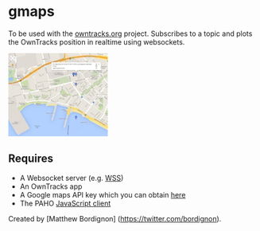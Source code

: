 # gmaps

To be used with the [owntracks.org](http://owntracks.org/) project. Subscribes to a topic and plots the OwnTracks position in realtime using websockets.

![Screenshot](screenshot.jpg)

## Requires

* A Websocket server (e.g. [WSS])
* An OwnTracks app
* A Google maps API key which you can obtain [here](https://code.google.com/apis/console)
* The PAHO [JavaScript client](http://git.eclipse.org/c/paho/org.eclipse.paho.mqtt.javascript.git/plain/src/mqttws31.js)


Created by [Matthew Bordignon] (https://twitter.com/bordignon).

  [wss]: https://github.com/stylpen/WSS/tree/mqtt
